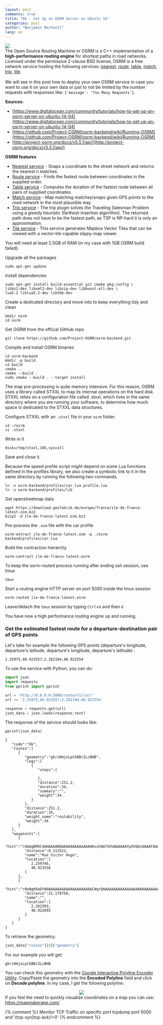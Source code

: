 ```yaml
---
layout: post
comments: true
title: "06 - Set Up an OSRM Server on Ubuntu 16"
categories: post
author: "Benjamin Berhault"
lang: en
---
```


<div class="row">
  <div class="col grid s12 m6 l3">
    <img src="{{ '/images/osrm.png' | relative_url }}" class="responsive-img">
  </div>
  <div class="col grid s12 m6 l9 ">
    The Open Source Routing Machine or OSRM is a C++ implementation of a <b>high-performance routing engine</b> for shortest paths in road networks. Licensed under the permissive 2-clause BSD license, OSRM is a free network service hosting the following services: <a href="http://project-osrm.org/docs/v5.5.1/api/#nearest-service">nearest</a>, <a href="http://project-osrm.org/docs/v5.5.1/api/#tile-service">route</a>, <a href="http://project-osrm.org/docs/v5.5.1/api/#table-service">table</a>, <a href="http://project-osrm.org/docs/v5.5.1/api/#match-service">match</a>, <a href="http://project-osrm.org/docs/v5.5.1/api/#trip-service">trip</a>, <a href="http://project-osrm.org/docs/v5.5.1/api/#tile-service">tile</a>.<br>
    <br>
    We will see in this post how to deploy your own OSRM service in case you want to use it on your own data or just to not be limited by the number requests with responses like: <code>{'message': 'Too Many Requests'}</code>.
  </div>
</div>

<b>Sources:</b>
* [https://www.digitalocean.com/community/tutorials/how-to-set-up-an-osrm-server-on-ubuntu-14-04](https://www.digitalocean.com/community/tutorials/how-to-set-up-an-osrm-server-on-ubuntu-14-04)
* [https://github.com/Project-OSRM/osrm-backend/wiki/Running-OSRM](https://github.com/Project-OSRM/osrm-backend/wiki/Running-OSRM)
* [http://project-osrm.org/docs/v5.5.1/api/](http://project-osrm.org/docs/v5.5.1/api/)

<b>OSRM features</b>
<ul>
	<li><a href="http://project-osrm.org/docs/v5.5.1/api/#nearest-service">Nearest service</a> - Snaps a coordinate to the street network and returns the nearest n matches.</li>
	<li><a href="http://project-osrm.org/docs/v5.5.1/api/#tile-service">Route service</a> - Finds the fastest route between coordinates in the supplied order.</li>
	<li><a href="http://project-osrm.org/docs/v5.5.1/api/#table-service">Table service</a> - Computes the duration of the fastest route between all pairs of supplied coordinates.</li>
	<li><a href="http://project-osrm.org/docs/v5.5.1/api/#match-service">Match service</a> - Map matching matches/snaps given GPS points to the road network in the most plausible way.</li>
	<li><a href="http://project-osrm.org/docs/v5.5.1/api/#trip-service">Trip service</a> - The trip plugin solves the Traveling Salesman Problem using a greedy heuristic (farthest-insertion algorithm). The returned path does not have to be the fastest path, as TSP is NP-hard it is only an approximation. </li>
	<li><a href="http://project-osrm.org/docs/v5.5.1/api/#tile-service">Tile service</a> - This service generates Mapbox Vector Tiles that can be viewed with a vector-tile capable slippy-map viewer.</li>
</ul>

You will need at least 2.5GB of RAM (in my case with 1GB OSRM build failed).

Upgrade all the packages
```console
sudo apt-get update
```

Install dependencies
```console
sudo apt-get install build-essential git cmake pkg-config \
libbz2-dev libxml2-dev libzip-dev libboost-all-dev \
lua5.2 liblua5.2-dev libtbb-dev
```

Create a dedicated directory and move into to keep everything tidy and clean
```console
mkdir osrm
cd osrm
```

Get OSRM from the official GitHub repo
```console
git clone https://github.com/Project-OSRM/osrm-backend.git
```

Compile and install OSRM binaries
```console
cd osrm-backend
mkdir -p build
cd build
cmake ..
cmake --build .
sudo cmake --build . --target install
```

The map pre-processing is quite memory intensive. For this reason, OSRM uses a library called STXXL to map its internal operations on the hard disk. STXXL relies on a configuration file called .stxxl, which lives in the same directory where you are running your software, to determine how much space is dedicated to the STXXL data structures.

Configure STXXL with an `.stxxl` file in your `osrm` folder. 
```console
cd ~/osrm
vi .stxxl
```

Write in it
```console
disk=/tmp/stxxl,10G,syscall
```

Save and close it.

Because the speed profile script might depend on some Lua functions defined in the profiles library, we also create a symbolic link to it in the same directory by running the following two commands.
```console
ln -s osrm-backend/profiles/car.lua profile.lua
ln -s osrm-backend/profiles/lib
```

Get openstreetmap data
```console
wget https://download.geofabrik.de/europe/france/ile-de-france-latest.osm.bz2
bzip2 -d ile-de-france-latest.osm.bz2
```

Pre-process the `.osm` file with the car profile
```console
osrm-extract ile-de-france-latest.osm -p ./osrm-backend/profiles/car.lua
```

Build the contraction hierarchy
```console
osrm-contract ile-de-france-latest.osrm
```

To keep the osrm-routed process running after ending ssh session, use tmux
```console
tmux
```

Start a routing engine HTTP server on port 5000 inside the tmux session
```console
osrm-routed ile-de-france-latest.osrm
```

Leave/detach the `tmux` session by typing `Ctrl`+`b` and then `d`

You have now a high performance routing engine up and running.

### Get the estimated fastest route for a departure-destination pair of GPS points

Let's take for example the following GPS points (departure's longitude, departure's latitude, departure's longitude, departure's latitude) :

```console
2.25975,48.923557;2.262194,48.922554
```

To use the service with Python, you can do:

```python
import json
import requests
from pprint import pprint

url = 'http://0.0.0.0:5000/route/v1/car/'
url += '2.25975,48.923557;2.262194,48.922554'

response = requests.get(url)
json_data = json.loads(response.text)
```

The response of the service should looks like:

```python
pprint(json_data)
```
```console
{
   "code":"Ok",
   "routes":[
      {
         "geometry":"gkriHmjxLpCkBBcILcBHB",
         "legs":[
            {
               "steps":[

               ],
               "distance":251.2,
               "duration":34,
               "summary":"",
               "weight":34
            }
         ],
         "distance":251.2,
         "duration":34,
         "weight_name":"routability",
         "weight":34
      }
   ],
   "waypoints":[
      {
         "hint":"rUAAgDMXC4AHAAAABQAAAAAAAAAmAAAAHvuhQA7XVUAAAAAAYpXVQQcAAAAFAAAAAAAAACYAAAA4BQAAInsiAKSD6gImeyIApYPqAgAArwmOS6TT",
         "distance":0.313522,
         "name":"Rue Victor Hugo",
         "location":[
            2.259746,
            48.923556
         ]
      },
      {
         "hint":"rBoNgK0aDYANAAAAAAAAAAAAAAAAAAAACWqrQAAAAAAAAAAAAAAAAA0AAAAAAAAAAAAAAAAAAAA4BQAAeYUiAESA6gKyhCIAun_qAgAADwyOS6TT",
         "distance":21.170758,
         "name":"",
         "location":[
            2.262393,
            48.922692
         ]
      }
   ]
}
```
To retrieve the geometry:

```python
json_data["routes"][0]["geometry"]
```
For our example you will get:
```console
gkriHmjxLpCkBBcILcBHB
```

You can check this geometry with the [Google Interactive Polyline Encoder Utility](https://developers.google.com/maps/documentation/utilities/polylineutility). 
Copy/Paste the geometry into the <b>Encoded Polyline</b> field and click on <b>Decode polyline</b>. In my case, I get the folowing polyline:

<center>
  <img src="{{ '/images/08-OSRM/02-OSRM.png' | relative_url }}" class="responsive-img">
</center>

<div class="card-panel teal lighten-4">If you feel the need to quickly visualize coordinates on a map you can use:  <a href="https://mapmakerapp.com/">https://mapmakerapp.com/</a></div>


{% comment %}
Monitor TCP Traffic on specific port
tcpdump port 5000 and '(tcp-syn|tcp-ack)!=0'
{% endcomment %}